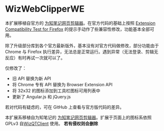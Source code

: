 # WizWebClipperWE

本扩展移植自官方的 [为知笔记网页剪辑器](https://outgoing.prod.mozaws.net/v1/94ab1a96a93c91f35c1569d5c21614329a2da9a80ebb262637877d71707aa83e/https%3A//chrome.google.com/webstore/detail/wiznote-web-clipper/jfanfpmalehkemdiiebjljddhgojhfab)。在官方代码的基础上按照 [Extension Compatibility Test for Firefox](https://outgoing.prod.mozaws.net/v1/7130893d57a7c258f110af40a219184f725e5b8531856fed5e55ed29c4b4133a/https%3A//www.extensiontest.com/) 的提示手动作了些兼容性修改，功能基本全部可用。

除了升级部分库到各个官方最新版外，基本没有对官方代码做修改，部分功能由于 Chrome 与 Firefox 执行差异，无法总是正常运行。遇到异常（无法登录、剪辑无反应）有时再试一次就可以了。

仅修改了：

- 旧 API 替换为新 API
- 将 Chrome 专有 API 替换为 Browser Extension API
- 将 32x32 的图标添加到工具栏图标可用列表中
- 更新了 Angular.js 和 jQuery.js

若对代码有疑虑的，可在 GitHub 上查看与官方版代码的差异。

本扩展系移植自为知笔记的 [为知笔记网页剪辑器](https://outgoing.prod.mozaws.net/v1/94ab1a96a93c91f35c1569d5c21614329a2da9a80ebb262637877d71707aa83e/https%3A//chrome.google.com/webstore/detail/wiznote-web-clipper/jfanfpmalehkemdiiebjljddhgojhfab)。扩展于页面上的图标系依照 GPLv3 自[WizQTClient](https://addons.mozilla.org/) 使用。
**若有侵权则会删除**